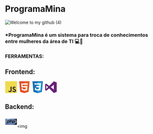 # ProgramaMina

![Welcome to my github (4)](https://user-images.githubusercontent.com/60903342/119042928-dbdb2980-b98e-11eb-98db-60d7027f9a77.gif)


### *ProgramaMina é um sistema para troca de conhecimentos entre mulheres da área de TI  :computer::purple_heart:	

### FERRAMENTAS:
## Frontend:
 <img src="https://raw.githubusercontent.com/devicons/devicon/master/icons/javascript/javascript-original.svg" width="40"/>
 <img src="https://raw.githubusercontent.com/devicons/devicon/master/icons/html5/html5-original.svg" width="40"/>
 <img src="https://raw.githubusercontent.com/devicons/devicon/master/icons/css3/css3-original.svg" width="40"/>
 <img src="https://raw.githubusercontent.com/devicons/devicon/master/icons/visualstudio/visualstudio-plain.svg" width="40"/>
 
 ## Backend:
 <img src="https://raw.githubusercontent.com/devicons/devicon/master/icons/php/php-original.svg" width="40"/><img 
